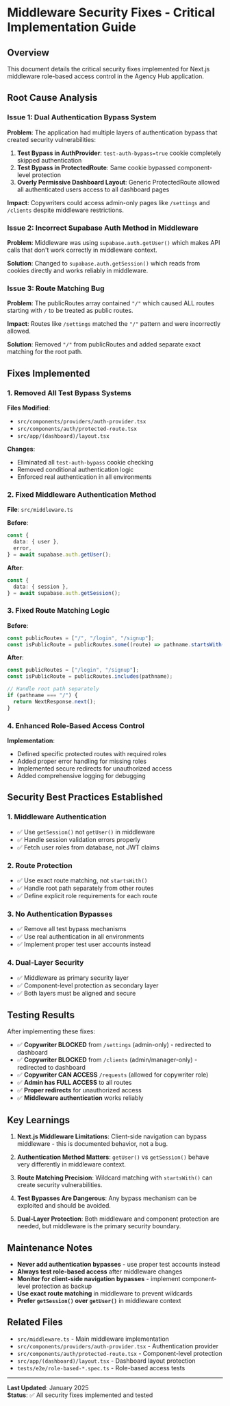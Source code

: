 # Middleware Security Fixes - Critical Implementation Guide

## Overview

This document details the critical security fixes implemented for Next.js middleware role-based access control in the Agency Hub application.

## Root Cause Analysis

### Issue 1: Dual Authentication Bypass System

**Problem**: The application had multiple layers of authentication bypass that created security vulnerabilities:

1. **Test Bypass in AuthProvider**: `test-auth-bypass=true` cookie completely skipped authentication
2. **Test Bypass in ProtectedRoute**: Same cookie bypassed component-level protection
3. **Overly Permissive Dashboard Layout**: Generic ProtectedRoute allowed all authenticated users access to all dashboard pages

**Impact**: Copywriters could access admin-only pages like `/settings` and `/clients` despite middleware restrictions.

### Issue 2: Incorrect Supabase Auth Method in Middleware

**Problem**: Middleware was using `supabase.auth.getUser()` which makes API calls that don't work correctly in middleware context.

**Solution**: Changed to `supabase.auth.getSession()` which reads from cookies directly and works reliably in middleware.

### Issue 3: Route Matching Bug

**Problem**: The publicRoutes array contained `"/"` which caused ALL routes starting with `/` to be treated as public routes.

**Impact**: Routes like `/settings` matched the `"/"` pattern and were incorrectly allowed.

**Solution**: Removed `"/"` from publicRoutes and added separate exact matching for the root path.

## Fixes Implemented

### 1. Removed All Test Bypass Systems

**Files Modified**:

- `src/components/providers/auth-provider.tsx`
- `src/components/auth/protected-route.tsx`
- `src/app/(dashboard)/layout.tsx`

**Changes**:

- Eliminated all `test-auth-bypass` cookie checking
- Removed conditional authentication logic
- Enforced real authentication in all environments

### 2. Fixed Middleware Authentication Method

**File**: `src/middleware.ts`

**Before**:

```typescript
const {
  data: { user },
  error,
} = await supabase.auth.getUser();
```

**After**:

```typescript
const {
  data: { session },
} = await supabase.auth.getSession();
```

### 3. Fixed Route Matching Logic

**Before**:

```typescript
const publicRoutes = ["/", "/login", "/signup"];
const isPublicRoute = publicRoutes.some((route) => pathname.startsWith(route));
```

**After**:

```typescript
const publicRoutes = ["/login", "/signup"];
const isPublicRoute = publicRoutes.includes(pathname);

// Handle root path separately
if (pathname === "/") {
  return NextResponse.next();
}
```

### 4. Enhanced Role-Based Access Control

**Implementation**:

- Defined specific protected routes with required roles
- Added proper error handling for missing roles
- Implemented secure redirects for unauthorized access
- Added comprehensive logging for debugging

## Security Best Practices Established

### 1. Middleware Authentication

- ✅ Use `getSession()` not `getUser()` in middleware
- ✅ Handle session validation errors properly
- ✅ Fetch user roles from database, not JWT claims

### 2. Route Protection

- ✅ Use exact route matching, not `startsWith()`
- ✅ Handle root path separately from other routes
- ✅ Define explicit role requirements for each route

### 3. No Authentication Bypasses

- ✅ Remove all test bypass mechanisms
- ✅ Use real authentication in all environments
- ✅ Implement proper test user accounts instead

### 4. Dual-Layer Security

- ✅ Middleware as primary security layer
- ✅ Component-level protection as secondary layer
- ✅ Both layers must be aligned and secure

## Testing Results

After implementing these fixes:

- ✅ **Copywriter BLOCKED** from `/settings` (admin-only) - redirected to dashboard
- ✅ **Copywriter BLOCKED** from `/clients` (admin/manager-only) - redirected to dashboard
- ✅ **Copywriter CAN ACCESS** `/requests` (allowed for copywriter role)
- ✅ **Admin has FULL ACCESS** to all routes
- ✅ **Proper redirects** for unauthorized access
- ✅ **Middleware authentication** works reliably

## Key Learnings

1. **Next.js Middleware Limitations**: Client-side navigation can bypass middleware - this is documented behavior, not a bug.

2. **Authentication Method Matters**: `getUser()` vs `getSession()` behave very differently in middleware context.

3. **Route Matching Precision**: Wildcard matching with `startsWith()` can create security vulnerabilities.

4. **Test Bypasses Are Dangerous**: Any bypass mechanism can be exploited and should be avoided.

5. **Dual-Layer Protection**: Both middleware and component protection are needed, but middleware is the primary security boundary.

## Maintenance Notes

- **Never add authentication bypasses** - use proper test accounts instead
- **Always test role-based access** after middleware changes
- **Monitor for client-side navigation bypasses** - implement component-level protection as backup
- **Use exact route matching** in middleware to prevent wildcards
- **Prefer `getSession()` over `getUser()`** in middleware context

## Related Files

- `src/middleware.ts` - Main middleware implementation
- `src/components/providers/auth-provider.tsx` - Authentication provider
- `src/components/auth/protected-route.tsx` - Component-level protection
- `src/app/(dashboard)/layout.tsx` - Dashboard layout protection
- `tests/e2e/role-based-*.spec.ts` - Role-based access tests

---

**Last Updated**: January 2025  
**Status**: ✅ All security fixes implemented and tested

